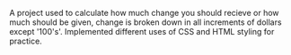 A project used to calculate how much change you should recieve or how much should be given, change is broken down in all increments of dollars except '100's'. Implemented different uses of CSS and HTML styling for practice. 